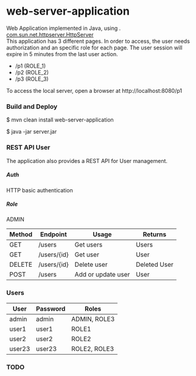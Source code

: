 # web-server-application
Web Application implemented in Java, using . [com.sun.net.httpserver.HttpServer](https://docs.oracle.com/javase/8/docs/jre/api/net/httpserver/spec/com/sun/net/httpserver/HttpServer.html)   
This application has 3 different pages. In order to access, the user needs authorization and an specific role for each page. The user session will expire in 5 minutes from the last user action.
  - /p1 (ROLE_1)
  - /p2 (ROLE_2)
  - /p3 (ROLE_3)
 
To access the local server, open a browser at http://localhost:8080/p1
### Build and Deploy
   $ mvn clean install web-server-application
   
   $ java -jar server.jar

### REST API User
The application also provides a REST API for User management.  

##### Auth
HTTP basic authentication
 
##### Role
ADMIN

| Method | Endpoint | Usage | Returns
| ------ | -------- | ----- | -------
| GET | /users | Get users | Users
| GET | /users/{id} | Get user | User
| DELETE | /users/{id} | Delete user | Deleted User
| POST | /users | Add or update user | User

### Users
| User | Password | Roles
| -----| -------- | ----- 
| admin | admin | ADMIN, ROLE3
| user1 | user1 | ROLE1 
| user2 | user2 | ROLE2 
| user23 | user23 | ROLE2, ROLE3

### TODO
